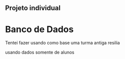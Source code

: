 ## Projeto individual
# Banco de Dados

Tentei fazer usando como base uma turma antiga resilia 

usando dados somente de alunos 